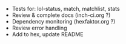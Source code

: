 * Tests for: lol-status, match, matchlist, stats
* Review & complete docs (inch-ci.org ?)
* Dependency monitoring (hexfaktor.org ?)
* Review error handling
* Add to hex, update README
